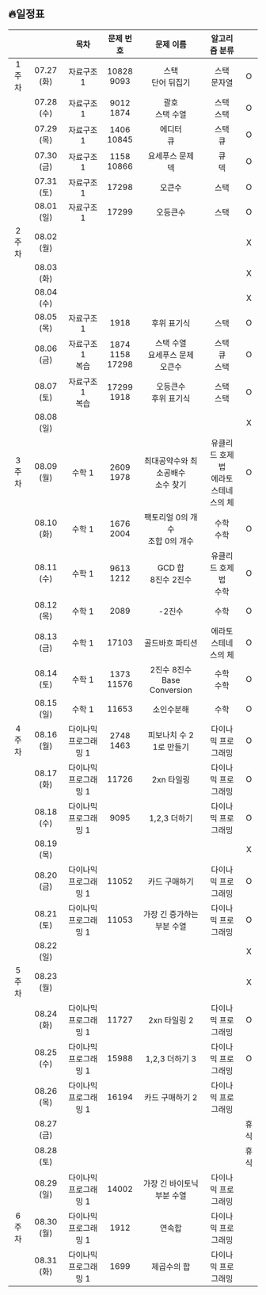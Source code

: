 ## 🔥일정표

|||목차|문제 번호|문제 이름|알고리즘 분류||
|:---:|:---:|:---:|:---:|:---:|:---:|:---:|
|1주차  |07.27 (화) |자료구조 1|10828<br>9093|스택<br>단어 뒤집기|스택<br>문자열|O|
|       |07.28 (수) |자료구조 1|9012<br>1874|괄호<br>스택 수열|스택<br>스택|O|
|       |07.29 (목) |자료구조 1|1406<br>10845|에디터<br>큐|스택<br>큐|O|
|       |07.30 (금) |자료구조 1|1158<br>10866|요세푸스 문제<br>덱|큐<br>덱|O|
|       |07.31 (토) |자료구조 1|17298|오큰수|스택|O|
|       |08.01 (일) |자료구조 1|17299|오등큰수|스택|O|
|2주차  |08.02 (월) |||||X|
|       |08.03 (화) |||||X|
|       |08.04 (수) |||||X|
|       |08.05 (목) |자료구조 1|1918|후위 표기식|스택|O|
|       |08.06 (금) |자료구조 1<br>복습|1874<br>1158<br>17298|스택 수열<br>요세푸스 문제<br>오큰수|스택<br>큐<br>스택|O|
|       |08.07 (토) |자료구조 1<br>복습|17299<br>1918|오등큰수<br>후위 표기식|스택<br>스택|O|
|       |08.08 (일) |||||X|
|3주차  |08.09 (월) |수학 1    |2609<br>1978|최대공약수와 최소공배수<br>소수 찾기|유클리드 호제법<br>에라토스테네스의 체|O|
|       |08.10 (화) |수학 1    |1676<br>2004|팩토리얼 0의 개수<br>조합 0의 개수|수학<br>수학|O|
|       |08.11 (수) |수학 1    |9613<br>1212|GCD 합<br>8진수 2진수|유클리드 호제법<br>수학|O|
|       |08.12 (목) |수학 1    |2089|-2진수|수학|O|
|       |08.13 (금) |수학 1    |17103|골드바흐 파티션|에라토스테네스의 체|O|
|       |08.14 (토) |수학 1    |1373<br>11576|2진수 8진수<br>Base Conversion|수학<br>수학|O|
|       |08.15 (일) |수학 1    |11653|소인수분해|수학|O|
|4주차  |08.16 (월) |다이나믹 프로그래밍 1 |2748<br>1463|피보나치 수 2<br>1로 만들기|다이나믹 프로그래밍|O|
|       |08.17 (화) |다이나믹 프로그래밍 1 |11726|2xn 타일링|다이나믹 프로그래밍|O|
|       |08.18 (수) |다이나믹 프로그래밍 1 |9095|1,2,3 더하기|다이나믹 프로그래밍|O|
|       |08.19 (목) |||||X|
|       |08.20 (금) |다이나믹 프로그래밍 1 |11052|카드 구매하기|다이나믹 프로그래밍|O|
|       |08.21 (토) |다이나믹 프로그래밍 1 |11053|가장 긴 증가하는 부분 수열|다이나믹 프로그래밍|O|
|       |08.22 (일) |||||X|
|5주차  |08.23 (월) |||||X|
|       |08.24 (화) |다이나믹 프로그래밍 1 |11727|2xn 타일링 2|다이나믹 프로그래밍|O|
|       |08.25 (수) |다이나믹 프로그래밍 1 |15988|1,2,3 더하기 3|다이나믹 프로그래밍|O|
|       |08.26 (목) |다이나믹 프로그래밍 1 |16194|카드 구매하기 2|다이나믹 프로그래밍||
|       |08.27 (금) |||||휴식|
|       |08.28 (토) |||||휴식|
|       |08.29 (일) |다이나믹 프로그래밍 1 |14002|가장 긴 바이토닉 부분 수열|다이나믹 프로그래밍||
|6주차  |08.30 (월) |다이나믹 프로그래밍 1 |1912|연속합|다이나믹 프로그래밍||
|       |08.31 (화) |다이나믹 프로그래밍 1 |1699|제곱수의 합|다이나믹 프로그래밍||
